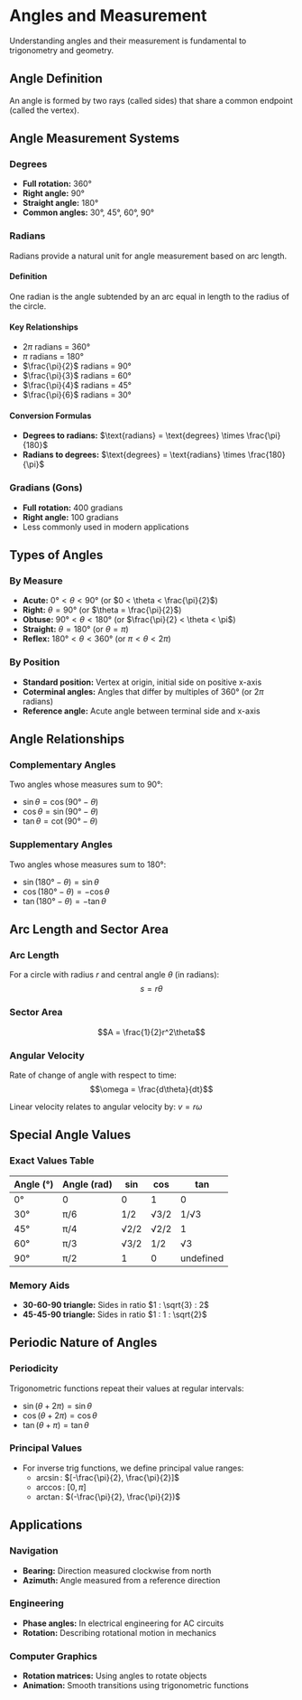 # Angles and Measurement

Understanding angles and their measurement is fundamental to trigonometry and geometry.

## Angle Definition

An angle is formed by two rays (called sides) that share a common endpoint (called the vertex).

## Angle Measurement Systems

### Degrees
- **Full rotation:** 360°
- **Right angle:** 90°
- **Straight angle:** 180°
- **Common angles:** 30°, 45°, 60°, 90°

### Radians
Radians provide a natural unit for angle measurement based on arc length.

#### Definition
One radian is the angle subtended by an arc equal in length to the radius of the circle.

#### Key Relationships
- $2\pi$ radians = 360°
- $\pi$ radians = 180°
- $\frac{\pi}{2}$ radians = 90°
- $\frac{\pi}{3}$ radians = 60°
- $\frac{\pi}{4}$ radians = 45°
- $\frac{\pi}{6}$ radians = 30°

#### Conversion Formulas
- **Degrees to radians:** $\text{radians} = \text{degrees} \times \frac{\pi}{180}$
- **Radians to degrees:** $\text{degrees} = \text{radians} \times \frac{180}{\pi}$

### Gradians (Gons)
- **Full rotation:** 400 gradians
- **Right angle:** 100 gradians
- Less commonly used in modern applications

## Types of Angles

### By Measure
- **Acute:** $0° < \theta < 90°$ (or $0 < \theta < \frac{\pi}{2}$)
- **Right:** $\theta = 90°$ (or $\theta = \frac{\pi}{2}$)
- **Obtuse:** $90° < \theta < 180°$ (or $\frac{\pi}{2} < \theta < \pi$)
- **Straight:** $\theta = 180°$ (or $\theta = \pi$)
- **Reflex:** $180° < \theta < 360°$ (or $\pi < \theta < 2\pi$)

### By Position
- **Standard position:** Vertex at origin, initial side on positive x-axis
- **Coterminal angles:** Angles that differ by multiples of $360°$ (or $2\pi$ radians)
- **Reference angle:** Acute angle between terminal side and x-axis

## Angle Relationships

### Complementary Angles
Two angles whose measures sum to 90°:
- $\sin \theta = \cos(90° - \theta)$
- $\cos \theta = \sin(90° - \theta)$
- $\tan \theta = \cot(90° - \theta)$

### Supplementary Angles
Two angles whose measures sum to 180°:
- $\sin(180° - \theta) = \sin \theta$
- $\cos(180° - \theta) = -\cos \theta$
- $\tan(180° - \theta) = -\tan \theta$

## Arc Length and Sector Area

### Arc Length
For a circle with radius $r$ and central angle $\theta$ (in radians):
$$s = r\theta$$

### Sector Area
$$A = \frac{1}{2}r^2\theta$$

### Angular Velocity
Rate of change of angle with respect to time:
$$\omega = \frac{d\theta}{dt}$$

Linear velocity relates to angular velocity by: $v = r\omega$

## Special Angle Values

### Exact Values Table

| Angle (°) | Angle (rad) | sin | cos | tan |
|-----------|-------------|-----|-----|-----|
| 0° | 0 | 0 | 1 | 0 |
| 30° | π/6 | 1/2 | √3/2 | 1/√3 |
| 45° | π/4 | √2/2 | √2/2 | 1 |
| 60° | π/3 | √3/2 | 1/2 | √3 |
| 90° | π/2 | 1 | 0 | undefined |

### Memory Aids
- **30-60-90 triangle:** Sides in ratio $1 : \sqrt{3} : 2$
- **45-45-90 triangle:** Sides in ratio $1 : 1 : \sqrt{2}$

## Periodic Nature of Angles

### Periodicity
Trigonometric functions repeat their values at regular intervals:
- $\sin(\theta + 2\pi) = \sin \theta$
- $\cos(\theta + 2\pi) = \cos \theta$
- $\tan(\theta + \pi) = \tan \theta$

### Principal Values
- For inverse trig functions, we define principal value ranges:
  - $\arcsin$: $[-\frac{\pi}{2}, \frac{\pi}{2}]$
  - $\arccos$: $[0, \pi]$
  - $\arctan$: $(-\frac{\pi}{2}, \frac{\pi}{2})$

## Applications

### Navigation
- **Bearing:** Direction measured clockwise from north
- **Azimuth:** Angle measured from a reference direction

### Engineering
- **Phase angles:** In electrical engineering for AC circuits
- **Rotation:** Describing rotational motion in mechanics

### Computer Graphics
- **Rotation matrices:** Using angles to rotate objects
- **Animation:** Smooth transitions using trigonometric functions